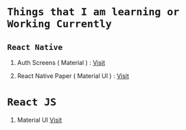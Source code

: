 # `Things that I am learning or Working Currently`

## `React Native`

1. Auth Screens ( Material ) : [Visit](./react-native/authScreens)

2. React Native Paper ( Material UI ) : [Visit](./react-native/materialapp)

# `React JS`

1. Material UI [Visit](./reactjs/react-mui-code)